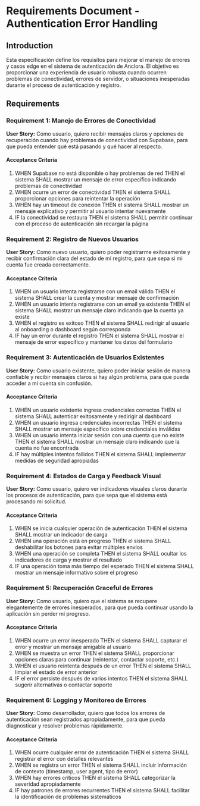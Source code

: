 # Requirements Document - Authentication Error Handling

## Introduction

Esta especificación define los requisitos para mejorar el manejo de errores y casos edge en el sistema de autenticación de Anclora. El objetivo es proporcionar una experiencia de usuario robusta cuando ocurren problemas de conectividad, errores de servidor, o situaciones inesperadas durante el proceso de autenticación y registro.

## Requirements

### Requirement 1: Manejo de Errores de Conectividad

**User Story:** Como usuario, quiero recibir mensajes claros y opciones de recuperación cuando hay problemas de conectividad con Supabase, para que pueda entender qué está pasando y qué hacer al respecto.

#### Acceptance Criteria

1. WHEN Supabase no está disponible o hay problemas de red THEN el sistema SHALL mostrar un mensaje de error específico indicando problemas de conectividad
2. WHEN ocurre un error de conectividad THEN el sistema SHALL proporcionar opciones para reintentar la operación
3. WHEN hay un timeout de conexión THEN el sistema SHALL mostrar un mensaje explicativo y permitir al usuario intentar nuevamente
4. IF la conectividad se restaura THEN el sistema SHALL permitir continuar con el proceso de autenticación sin recargar la página

### Requirement 2: Registro de Nuevos Usuarios

**User Story:** Como nuevo usuario, quiero poder registrarme exitosamente y recibir confirmación clara del estado de mi registro, para que sepa si mi cuenta fue creada correctamente.

#### Acceptance Criteria

1. WHEN un usuario intenta registrarse con un email válido THEN el sistema SHALL crear la cuenta y mostrar mensaje de confirmación
2. WHEN un usuario intenta registrarse con un email ya existente THEN el sistema SHALL mostrar un mensaje claro indicando que la cuenta ya existe
3. WHEN el registro es exitoso THEN el sistema SHALL redirigir al usuario al onboarding o dashboard según corresponda
4. IF hay un error durante el registro THEN el sistema SHALL mostrar el mensaje de error específico y mantener los datos del formulario

### Requirement 3: Autenticación de Usuarios Existentes

**User Story:** Como usuario existente, quiero poder iniciar sesión de manera confiable y recibir mensajes claros si hay algún problema, para que pueda acceder a mi cuenta sin confusión.

#### Acceptance Criteria

1. WHEN un usuario existente ingresa credenciales correctas THEN el sistema SHALL autenticar exitosamente y redirigir al dashboard
2. WHEN un usuario ingresa credenciales incorrectas THEN el sistema SHALL mostrar un mensaje específico sobre credenciales inválidas
3. WHEN un usuario intenta iniciar sesión con una cuenta que no existe THEN el sistema SHALL mostrar un mensaje claro indicando que la cuenta no fue encontrada
4. IF hay múltiples intentos fallidos THEN el sistema SHALL implementar medidas de seguridad apropiadas

### Requirement 4: Estados de Carga y Feedback Visual

**User Story:** Como usuario, quiero ver indicadores visuales claros durante los procesos de autenticación, para que sepa que el sistema está procesando mi solicitud.

#### Acceptance Criteria

1. WHEN se inicia cualquier operación de autenticación THEN el sistema SHALL mostrar un indicador de carga
2. WHEN una operación está en progreso THEN el sistema SHALL deshabilitar los botones para evitar múltiples envíos
3. WHEN una operación se completa THEN el sistema SHALL ocultar los indicadores de carga y mostrar el resultado
4. IF una operación toma más tiempo del esperado THEN el sistema SHALL mostrar un mensaje informativo sobre el progreso

### Requirement 5: Recuperación Graceful de Errores

**User Story:** Como usuario, quiero que el sistema se recupere elegantemente de errores inesperados, para que pueda continuar usando la aplicación sin perder mi progreso.

#### Acceptance Criteria

1. WHEN ocurre un error inesperado THEN el sistema SHALL capturar el error y mostrar un mensaje amigable al usuario
2. WHEN se muestra un error THEN el sistema SHALL proporcionar opciones claras para continuar (reintentar, contactar soporte, etc.)
3. WHEN el usuario reintenta después de un error THEN el sistema SHALL limpiar el estado de error anterior
4. IF el error persiste después de varios intentos THEN el sistema SHALL sugerir alternativas o contactar soporte

### Requirement 6: Logging y Monitoreo de Errores

**User Story:** Como desarrollador, quiero que todos los errores de autenticación sean registrados apropiadamente, para que pueda diagnosticar y resolver problemas rápidamente.

#### Acceptance Criteria

1. WHEN ocurre cualquier error de autenticación THEN el sistema SHALL registrar el error con detalles relevantes
2. WHEN se registra un error THEN el sistema SHALL incluir información de contexto (timestamp, user agent, tipo de error)
3. WHEN hay errores críticos THEN el sistema SHALL categorizar la severidad apropiadamente
4. IF hay patrones de errores recurrentes THEN el sistema SHALL facilitar la identificación de problemas sistemáticos